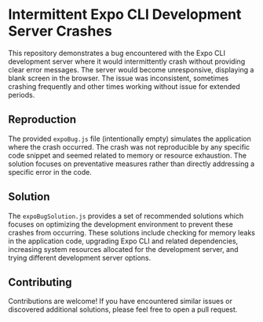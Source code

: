 # Intermittent Expo CLI Development Server Crashes

This repository demonstrates a bug encountered with the Expo CLI development server where it would intermittently crash without providing clear error messages. The server would become unresponsive, displaying a blank screen in the browser.  The issue was inconsistent, sometimes crashing frequently and other times working without issue for extended periods.

## Reproduction

The provided `expoBug.js` file (intentionally empty) simulates the application where the crash occurred.  The crash was not reproducible by any specific code snippet and seemed related to memory or resource exhaustion.  The solution focuses on preventative measures rather than directly addressing a specific error in the code.

## Solution

The `expoBugSolution.js` provides a set of recommended solutions which focuses on optimizing the development environment to prevent these crashes from occurring.  These solutions include checking for memory leaks in the application code, upgrading Expo CLI and related dependencies, increasing system resources allocated for the development server, and trying different development server options.

## Contributing

Contributions are welcome! If you have encountered similar issues or discovered additional solutions, please feel free to open a pull request.